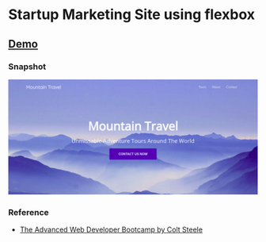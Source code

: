 # Startup Marketing Site using flexbox

## [Demo](https://gsync.github.io/startupdemo/)

### Snapshot

![App Snapshot](./assets/img/screenshot.jpg?raw=true "App Snapshot Image")
### Reference 
- [The Advanced Web Developer Bootcamp by Colt Steele](https://www.udemy.com/the-advanced-web-developer-bootcamp)
